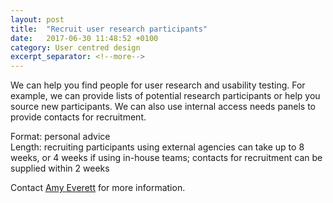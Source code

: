 ```yaml
---
layout: post
title:  "Recruit user research participants"
date:   2017-06-30 11:48:52 +0100
category: User centred design
excerpt_separator: <!--more-->
---
```


We can help you find people for user research and usability testing. For example, we can provide lists of potential research participants or help you source new participants. We can also use internal access needs panels to provide contacts for recruitment.

Format: personal advice  
Length: recruiting participants using external agencies can take up to 8 weeks, or 4 weeks if using in-house teams; contacts for recruitment can be supplied within 2 weeks

Contact <a href="mailto:CentreOfExcellenceCentral@digital.homeoffice.gov.uk">Amy Everett</a> for more information.
